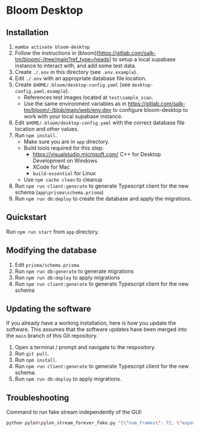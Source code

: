 # Bloom Desktop

## Installation

1. `mamba activate bloom-desktop`
2. Follow the instructions in (bloom)[https://gitlab.com/salk-tm/bloom/-/tree/main?ref_type=heads] to setup a local supabase instance to interact with, and add some test data.
3. Create `./.env` in this directory (see `.env.example`).
4. Edit `./.env` with an appropriate database file location.
5. Create `$HOME/.bloom/desktop-config.yaml` (see `desktop-config.yaml.example`).
    - References test images located at `test\sample_scan`.
    - Use the same environment variables as in https://gitlab.com/salk-tm/bloom/-/blob/main/web/env.dev to configure bloom-desktop to work with your local supabase instance.
6. Edit `$HOME/.bloom/desktop-config.yaml` with the correct database file location and other values.
7. Run `npm install`.
    - Make sure you are in `app` directory. 
    - Build tools required for this step:
         - https://visualstudio.microsoft.com/ C++ for Desktop Development on Windows
         - XCode for Mac
         - `build-essential` for Linux
    - Use `npm cache clean` to cleanup
8. Run `npm run client:generate` to generate Typescript client for the new schema (`app\prisma\schema.prisma`)
9. Run `npm run db:deploy` to create the database and apply the migrations.

## Quickstart

Run `npm run start` from `app` directory.

## Modifying the database

1. Edit `prisma/schema.prisma`
2. Run `npm run db:generate` to generate migrations
3. Run `npm run db:deploy` to apply migrations
4. Run `npm run client:generate` to generate Typescript client for the new schema

## Updating the software

If you already have a working installation, here is how you update the software. This assumes that the software updates have been merged into the `main` branch of this Git repository.

1. Open a terminal / prompt and navigate to the respository.
2. Run `git pull`.
3. Run `npm install`.
4. Run `npm run client:generate` to generate Typescript client for the new schema.
5. Run `npm run db:deploy` to apply migrations.


## Troubleshooting

Command to run fake stream independently of the GUI:

```bash
python pylon\pylon_stream_forever_fake.py "{\"num_frames\": 72, \"exposure_time\": 10000, \"gain\": 100, \"brightness\": 0, \"contrast\": 0, \"gamma\": 1, \"seconds_per_rot\": 7, \"camera_ip_address\": \"10.0.0.23\"}"
```
